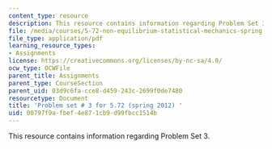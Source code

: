 ```yaml
---
content_type: resource
description: This resource contains information regarding Problem Set 3.
file: /media/courses/5-72-non-equilibrium-statistical-mechanics-spring-2012/00797f9afbef4e871cb9d99fbcc1514b_MIT5_72S12_PS3.pdf
file_type: application/pdf
learning_resource_types:
- Assignments
license: https://creativecommons.org/licenses/by-nc-sa/4.0/
ocw_type: OCWFile
parent_title: Assignments
parent_type: CourseSection
parent_uid: 03d9c6fa-cce8-d459-243c-2699f0de7480
resourcetype: Document
title: 'Problem set # 3 for 5.72 (spring 2012) '
uid: 00797f9a-fbef-4e87-1cb9-d99fbcc1514b
---
```

This resource contains information regarding Problem Set 3.